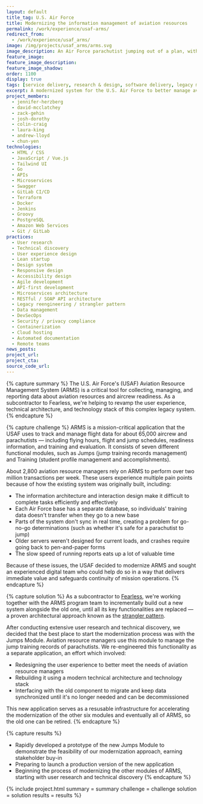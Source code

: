 ```yaml
---
layout: default
title_tag: U.S. Air Force
title: Modernizing the information management of aviation resources
permalink: /work/experience/usaf-arms/
redirect_from:
  - /work/experience/usaf_arms/
image: /img/projects/usaf_arms/arms.svg
image_description: An Air Force parachutist jumping out of a plan, with digital components in the background.
feature_image:
feature_image_description:
feature_image_shadow:
order: 1100
display: true
tags: [service delivery, research & design, software delivery, legacy modernization, devops, cloud & platforms, data & analytics, apis, security & privacy, defense, air force, zack gehin, josh dorothy, colin craig, laura king, andrew lloyd, chun yen, jennifer herzberg, david mcclatchey]
excerpt: A modernized system for the U.S. Air Force to better manage aviation resources and aircrew readiness.
project_members:
  - jennifer-herzberg
  - david-mcclatchey
  - zack-gehin
  - josh-dorothy
  - colin-craig
  - laura-king
  - andrew-lloyd
  - chun-yen
technologies:
  - HTML / CSS
  - JavaScript / Vue.js
  - Tailwind UI
  - Go
  - APIs
  - Microservices
  - Swagger
  - GitLab CI/CD
  - Terraform
  - Docker
  - Jenkins
  - Groovy
  - PostgreSQL
  - Amazon Web Services
  - Git / GitLab
practices:
  - User research
  - Technical discovery
  - User experience design
  - Lean startup
  - Design system
  - Responsive design
  - Accessibility design
  - Agile development
  - API-first development
  - Microservices architecture
  - RESTful / SOAP API architecture
  - Legacy reengineering / strangler pattern
  - Data management
  - DevSecOps
  - Security / privacy compliance
  - Containerization
  - Cloud hosting
  - Automated documentation
  - Remote teams
news_posts:
project_url:
project_cta:
source_code_url:
---
```


{% capture summary %}
The U.S. Air Force's (USAF) Aviation Resource Management System (ARMS) is a critical
tool for collecting, managing, and reporting data about aviation resources and aircrew
readiness. As a subcontractor to Fearless, we're helping to revamp the user experience,
technical architecture, and technology stack of this complex legacy system.
{% endcapture %}

{% capture challenge %}
ARMS is a mission-critical application that the USAF uses to track and manage flight
data for about 65,000 aircrew and parachutists — including flying hours, flight and
jump schedules, readiness information, and training and evaluation. It consists of
seven different functional modules, such as Jumps (jump training records management)
and Training (student profile management and accomplishments).

About 2,800 aviation resource managers rely on ARMS to perform over two million transactions
per week. These users experience multiple pain points because of how the existing system
was originally built, including:

- The information architecture and interaction design make it difficult to complete
tasks efficiently and effectively
- Each Air Force base has a separate database, so individuals' training data doesn't
transfer when they go to a new base
- Parts of the system don't sync in real time, creating a problem for go-no-go
determinations (such as whether it's safe for a parachutist to jump)
- Older servers weren't designed for current loads, and crashes require going back to
pen-and-paper forms
- The slow speed of running reports eats up a lot of valuable time

Because of these issues, the USAF decided to modernize ARMS and sought an experienced
digital team who could help do so in a way that delivers immediate value and safeguards
continuity of mission operations.
{% endcapture %}

{% capture solution %}
As a subcontractor to [Fearless](https://fearless.tech/), we're working together
with the ARMS program team to incrementally build out a new system alongside the old one,
until all its key functionalities are replaced — a proven architectural approach known
as the [strangler pattern](https://martinfowler.com/bliki/StranglerFigApplication.html).

After conducting extensive user research and technical discovery, we decided that the best
place to start the modernization process was with the Jumps Module. Aviation resource
managers use this module to manage the jump training records of parachutists. We
re-engineered this functionality as a separate application, an effort which involved:

- Redesigning the user experience to better meet the needs of aviation resource managers
- Rebuilding it using a modern technical architecture and technology stack
- Interfacing with the old component to migrate and keep data synchronized until
it's no longer needed and can be decommissioned

This new application serves as a resusable infrastructure for accelerating the
modernization of the other six modules and eventually all of ARMS, so the old
one can be retired.
{% endcapture %}

{% capture results %}
- Rapidly developed a prototype of the new Jumps Module to demonstrate the
feasibility of our modernization approach, earning stakeholder buy-in
- Preparing to launch a production version of the new application
- Beginning the process of modernizing the other modules of ARMS,
starting with user research and technical discovery
{% endcapture %}

{% include project.html
  summary = summary
  challenge = challenge
  solution = solution
  results = results
%}
